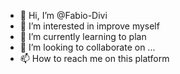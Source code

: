 - 👋 Hi, I’m @Fabio-Divi
- 👀 I’m interested in improve myself
- 🌱 I’m currently learning to plan
- 💞️ I’m looking to collaborate on ...
- 📫 How to reach me on this platform

<!---
Fabio-Divi/Fabio-Divi is a ✨ special ✨ repository because its `README.md` (this file) appears on your GitHub profile.
You can click the Preview link to take a look at your changes.
--->
